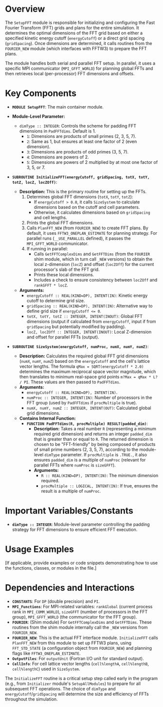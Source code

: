 # Overview

The `SetupFFT` module is responsible for initializing and configuring the Fast Fourier Transform (FFT) grids and plans for the entire simulation. It determines the optimal dimensions of the FFT grid based on either a specified kinetic energy cutoff (`energyCutoff`) or a direct grid spacing (`gridSpacing`). Once dimensions are determined, it calls routines from the `FOURIER_NEW` module (which interfaces with FFTW3) to prepare the FFT plans.

The module handles both serial and parallel FFT setup. In parallel, it uses a specific MPI communicator (`MPI_GFFT_WORLD`) for planning global FFTs and then retrieves local (per-processor) FFT dimensions and offsets.

# Key Components

- **`MODULE SetupFFT`**: The main container module.

- **Module-Level Parameter:**
    - `dimType :: INTEGER`: Controls the scheme for padding FFT dimensions in `PadFFTdims`. Default is 1.
        - `1`: Dimensions are products of small primes (2, 3, 5, 7).
        - `2`: Same as 1, but ensures at least one factor of 2 (even dimension).
        - `3`: Dimensions are products of odd primes (3, 5, 7).
        - `4`: Dimensions are powers of 2.
        - `5`: Dimensions are powers of 2 multiplied by at most one factor of 3, 5, or 7.

- **`SUBROUTINE InitializeFFT(energyCutoff, gridSpacing, totX, totY, totZ, locZ, locZOff)`**:
  - **Description:** This is the primary routine for setting up the FFTs.
    1.  Determines global FFT dimensions (`totX`, `totY`, `totZ`):
        - If `energyCutoff > 0.0`, it calls `SizeSystem` to calculate dimensions based on the cutoff and cell parameters.
        - Otherwise, it calculates dimensions based on `gridSpacing` and cell lengths.
    2.  Prints the global FFT dimensions.
    3.  Calls `PlanFFT_NEW` (from `FOURIER_NEW`) to create FFT plans. By default, it uses `FFTW3_ONEPLAN_ESTIMATE` for planning strategy. For parallel runs (`__USE_PARALLEL` defined), it passes the `MPI_GFFT_WORLD` communicator.
    4.  If running in parallel:
        - Calls `GetFFTComplexDims` and `GetFFTDims` (from the `FOURIER` shim module, which in turn call `_NEW` versions) to obtain the local z-dimension (`locZ`) and offset (`locZOff`) for the current processor's slab of the FFT grid.
        - Prints these local dimensions.
        - Includes a check to ensure consistency between `locZOff` and `rankGFFT * locZ`.
  - **Arguments:**
    - `energyCutoff :: REAL(KIND=DP), INTENT(IN)`: Kinetic energy cutoff to determine grid size.
    - `gridSpacing :: REAL(KIND=DP), INTENT(IN)`: Alternative way to define grid size if `energyCutoff <= 0`.
    - `totX, totY, totZ :: INTEGER, INTENT(INOUT)`: Global FFT dimensions (output if calculated from `energyCutoff`, input if from `gridSpacing` but potentially modified by padding).
    - `locZ, locZOff :: INTEGER, INTENT(INOUT)`: Local Z-dimension and offset for parallel FFTs (output).

- **`SUBROUTINE SizeSystem(energyCutoff, numProc, numX, numY, numZ)`**:
  - **Description:** Calculates the required global FFT grid dimensions (`numX`, `numY`, `numZ`) based on the `energyCutoff` and the cell's lattice vector lengths. The formula `qMax = SQRT(energyCutoff * 2.0)` determines the maximum reciprocal space vector magnitude, which then translates to minimum real-space grid points `m?Max = qMax * L? / PI`. These values are then passed to `PadFFTdims`.
  - **Arguments:**
    - `energyCutoff :: REAL(KIND=DP), INTENT(IN)`.
    - `numProc :: INTEGER, INTENT(IN)`: Number of processors in the FFT group (used by `PadFFTdims` if `procMultiple` is true).
    - `numX, numY, numZ :: INTEGER, INTENT(OUT)`: Calculated global grid dimensions.
  - **Contains Internal Function:**
    - **`FUNCTION PadFFTdims(R, procMultiple) RESULT(padded_dim)`**:
      - **Description:** Takes a real number `R` (representing a minimum required grid dimension) and returns an integer `padded_dim` that is greater than or equal to `R`. The returned dimension is chosen to be "FFT-friendly" by being composed of products of small prime numbers (2, 3, 5, 7), according to the module-level `dimType` parameter. If `procMultiple` is `.TRUE.`, it also ensures `padded_dim` is a multiple of `numProc` (relevant for parallel FFTs where `numProc` is `sizeGFFT`).
      - **Arguments:**
        - `R :: REAL(KIND=DP), INTENT(IN)`: The minimum dimension required.
        - `procMultiple :: LOGICAL, INTENT(IN)`: If true, ensures the result is a multiple of `numProc`.

# Important Variables/Constants

- **`dimType :: INTEGER`**: Module-level parameter controlling the padding strategy for FFT dimensions to ensure efficient FFT execution.

# Usage Examples

[If applicable, provide examples or code snippets demonstrating how to use the functions, classes, or modules in the file.]

# Dependencies and Interactions

- **`CONSTANTS`**: For `DP` (double precision) and `PI`.
- **`MPI_Functions`**: For MPI-related variables: `rankGlobal` (current process rank in `MPI_COMM_WORLD`), `sizeGFFT` (number of processors in the FFT group), `MPI_GFFT_WORLD` (the communicator for the FFT group).
- **`FOURIER`**: (Shim module) For `GetFFTComplexDims` and `GetFFTDims`. These routines from the shim module internally call the `_NEW` versions from `FOURIER_NEW`.
- **`FOURIER_NEW`**: This is the actual FFT interface module. `InitializeFFT` calls `PlanFFT_NEW` from this module to set up FFTW3 plans, using `FFT_STD_STATE` (a configuration object from `FOURIER_NEW`) and planning flags like `FFTW3_ONEPLAN_ESTIMATE`.
- **`OutputFiles`**: For `outputUnit` (Fortran I/O unit for standard output).
- **`CellInfo`**: For cell lattice vector lengths (`cell%lengthA`, `cell%lengthB`, `cell%lengthC`) used in `SizeSystem`.

The `InitializeFFT` routine is a critical setup step called early in the program (e.g., from `Initializer` module's `SetupAllModules`) to prepare for all subsequent FFT operations. The choice of `dimType` and `energyCutoff`/`gridSpacing` will determine the size and efficiency of FFTs throughout the simulation.
